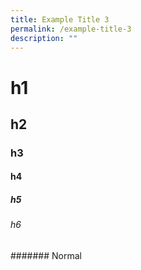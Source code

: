 ```yaml
---
title: Example Title 3
permalink: /example-title-3
description: ""
---
```

# **h1**

## h2

### h3

#### h4

##### h5

###### h6

####### Normal